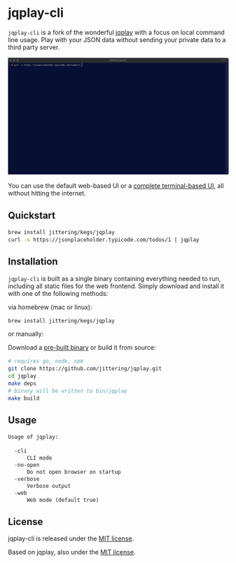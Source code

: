 # jqplay-cli

`jqplay-cli` is a fork of the wonderful
[jqplay](https://github.com/owenthereal/jqplay) with a focus on local command
line usage. Play with your JSON data without sending your private data to a
third party server.

![web-based](./demo/web.gif)

You can use the default web-based UI or a [complete terminal-based UI](./demo/term.gif),
all without hitting the internet.

## Quickstart

```sh
brew install jittering/kegs/jqplay
curl -s https://jsonplaceholder.typicode.com/todos/1 | jqplay
```

## Installation

`jqplay-cli` is built as a single binary containing everything needed to run,
including all static files for the web frontend. Simply download and install it
with one of the following methods:

via homebrew (mac or linux):

```sh
brew install jittering/kegs/jqplay
```

or manually:

Download a [pre-built binary](https://github.com/jittering/jqplay/releases) or
build it from source:

```sh
# requires go, node, npm
git clone https://github.com/jittering/jqplay.git
cd jqplay
make deps
# binary will be written to bin/jqplay
make build
```

## Usage

```text
Usage of jqplay:

  -cli
      CLI mode
  -no-open
      Do not open browser on startup
  -verbose
      Verbose output
  -web
      Web mode (default true)
```

## License

jqplay-cli is released under the [MIT license](./LICENSE.md).

Based on jqplay, also under the [MIT license](https://github.com/owenthereal/jqplay/blob/master/LICENSE.md).
